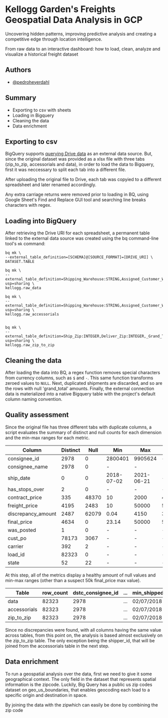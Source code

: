 
# Kellogg Garden's Freights Geospatial Data Analysis in GCP
Uncovering hidden patterns, improving predictive analysis and creating a competitive edge through location intelligence.

From raw data to an interactive dashboard: how to load, clean, analyze and visualize a historical freight dataset

## Authors

- [@pedroheyerdahl](https://github.com/pedroheyerdahl/)
## Summary

- Exporting to csv with sheets
- Loading in Bigquery
- Cleaning the data
- Data enrichment

## Exporting to csv

BigQuery supports [querying Drive data](https://cloud.google.com/bigquery/external-data-drive) as an external data source. But, since the original dataset was provided as a xlsx file with three tabs (zip_to_zip, accessorials and data),
in order to load the data to Bigquery, first it was neccessary to split each tab into a different file.

After uploading the original file to Drive, each tab was copyied to a different spreadsheet and later renamed accordingly.

Any extra carriage returns were removed prior to loading in BQ, using Google Sheet's Find and Replace GUI tool and searching line breaks characters with regex.

## Loading into BigQuery
After retrieving the Drive URI for each spreadsheet, a permanent table linked to the external data source was created using the bq command-line tool's `mk` command:
```
bq mk \
--external_table_definition=[SCHEMA]@[SOURCE_FORMAT]=[DRIVE_URI] \
DATASET.TABLE
```
```
bq mk \
--external_table_definition=Shipping_Warehouse:STRING,Assigned_Customer_Warehouse:STRING,Base_T_L_H_Nbr:INTEGER,SO____T_R_:STRING,Customer:INTEGER,custname:STRING,shipdate:DATE,Zip:STRING,Has_Stops_Over:BOOLEAN,_Contract__Freight_:STRING,_Freight_Amount_:STRING,_Discrepancy_Amount_:STRING,_Grand_Total_:STRING,T_L_H_Comments:STRING,Posted:STRING,Customer_PO_Number:STRING,Carrier:STRING,Shipment_:STRING,State:STRING@GOOGLE_SHEETS=https://docs.google.com/spreadsheets/d/1lHzmgg0C9kXHTFI3a5d_AORTB_CB7xTG44pIcvRGYGM/edit?usp=sharing \
kellogg.raw_data

bq mk \
--external_table_definition=Shipping_Warehouse:STRING,Assigned_Customer_Warehouse:STRING,Base_T_L_H_Nbr:INTEGER,SO____T_R_:STRING,Customer:INTEGER,custname:STRING,shipdate:DATE,Zip:STRING,Has_Stops_Over:BOOLEAN,_Contract__Freight_:STRING,_Freight_Amount_:STRING,_Discrepancy_Amount_:STRING,_Grand_Total_:STRING,T_L_H_Comments:STRING,Posted:STRING,Customer_PO_Number:STRING,Carrier:STRING,Shipment_:STRING,State:STRING@GOOGLE_SHEETS=https://docs.google.com/spreadsheets/d/1n1km521AlxMzY8NmHPht4KnJXDtI_NQF3Imt_XP_1wY/edit?usp=sharing \
kellogg.raw_accessorials


bq mk \
--external_table_definition=Ship_Zip:INTEGER,Deliver_Zip:INTEGER,_Grand_Total_:STRING,State:STRING,Customer:INTEGER,custname:STRING,shipdate:DATE,Has_Stops_Over:BOOLEAN,_Contract__Freight_:STRING,_Freight_Amount_:STRING,_Discrepancy_Amount_:STRING,T_L_H_Comments:STRING,Posted:BOOLEAN,Customer_PO_Number:STRING,Carrier:STRING,Shipment_:STRING@GOOGLE_SHEETS=https://docs.google.com/spreadsheets/d/1n4dAba8CmGCKxr70yf0Z7xO5xxdwO7iBTOecLRLgi2s/edit?usp=sharing \
kellogg.raw_zip_to_zip
```
## Cleaning the data
After loading the data into BQ, a regex function removes special characters from currency columns, such as `$` and `-`. This same function transforms zeroed values to `NULL`.
Next, duplicated shipments are discarded, and so are the rows with null 'grand_total' amounts. 
Finally, the external connection data is materialized into a native Bigquery table with the project's default column naming convention.

## Quality assessment
Since the original file has three different tabs with duplicate columns, a script evaluates the summary of distinct and null counts for each dimension and the min-max ranges for each metric.

|Column | Distinct | Null | Min | Max | Avg |
|-------|----------|------|-----|-----|-----|
|consignee_id|2978|0|2800401|9905624|-|
|consignee_name|2978|0|-|-|
|ship_date|0|0|2018-07-02|2021-06-21|-|
|has_stops_over|2|0	|-|-|-|
|contract_price|335|48370|10|2000|464.68|
|freight_price|4195|2483|10|50000|500.51|
|discrepancy_amount|2487|62079|0.04|4150|339.14|
|final_price|4634|0|23.14|50000|564.94|
|was_posted|1|0|-|-|-|
|cust_po|78173|3067|-|-|-|
|carrier|392|2|-|-|-|
|load_id|82323|0|-|-|-|
|state|52|22|-|-|-|

At this step, all of the metrics display a healthy amount of null values and min-max ranges (other than a suspect 50k final_price max value).

| Table        | row\_count | dstc\_consignee\_id | ... | min\_shipped\_date | max\_shipped\_date | null\_final\_price | min\_final\_price | max\_final\_price | avg\_final\_price | ... | dstc\_load\_id |
| ------------ | ---------- | -------------------  | --- | ------------------ | ------------------ | ------------------ | ----------------- | ----------------- | ----------------- | --- | -------------- |
| data         | 82323      | 2978                | ... | 02/07/2018         | 21/06/2021         | null               | 23.14             | 50000             | 564.94            | ... |  82323          |
| accessorials | 82323      | 2978                | ... | 02/07/2018         | 21/06/2021         | null               | 23.14             | 50000             | 564.94            | ... | 82323          |
| zip\_to\_zip | 82323      | 2978                 | ... | 02/07/2018         | 21/06/2021         | null               | 23.14             | 50000             | 564.94            | ... | 82323          |


Since no discrepancies were found, with all columns having the same value across tables, from this point on, the analysis is based almost exclusively on the zip_to_zip table. The only exception being the shipper_id, that will be joined from the accessorials table in the next step.

## Data enrichment

To run a geospatial analysis over the data, first we need to give it some geographical context. The only field in the dataset that represents spatial information is the zipcode. Luckily, Big Query has a public us zip codes dataset on geo_us_boundaries, that enables geocoding each load to a specific origin and destination in space.

By joining the data with the zipwhich can easily be done by combining the zip code 
